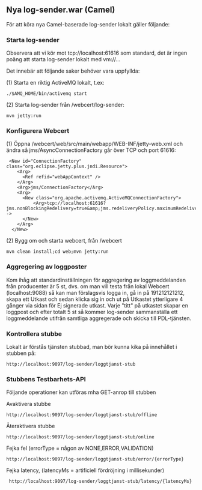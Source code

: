 ## Nya log-sender.war (Camel)

För att köra nya Camel-baserade log-sender lokalt gäller följande:

### Starta log-sender

Observera att vi kör mot tcp://localhost:61616 som standard, det är ingen poäng att starta log-sender lokalt med vm://...

Det innebär att följande saker behöver vara uppfyllda:

(1) Starta en riktig ActiveMQ lokalt, t.ex:


    ./$AMQ_HOME/bin/activemq start

(2) Starta log-sender från /webcert/log-sender:


    mvn jetty:run
    
### Konfigurera Webcert    

(1) Öppna /webcert/web/src/main/webapp/WEB-INF/jetty-web.xml och ändra så jms/AsyncConnectionFactory går över TCP och port 61616:


     <New id="ConnectionFactory" class="org.eclipse.jetty.plus.jndi.Resource">
        <Arg>
          <Ref refid="webAppContext" />
        </Arg>
        <Arg>jms/ConnectionFactory</Arg>
        <Arg>
          <New class="org.apache.activemq.ActiveMQConnectionFactory">           
              <Arg>tcp://localhost:61616?jms.nonBlockingRedelivery=true&amp;jms.redeliveryPolicy.maximumRedeliveries=3&amp;jms.redeliveryPolicy.maximumRedeliveryDelay=6000&amp;jms.redeliveryPolicy.initialRedeliveryDelay=4000&amp;jms.redeliveryPolicy.useExponentialBackOff=true&amp;jms.redeliveryPolicy.backOffMultiplier=2</Arg>-->     
          </New>
        </Arg>
      </New>
      
(2) Bygg om och starta webcert, från /webcert


    mvn clean install;cd web;mvn jetty:run

### Aggregering av loggposter
Kom ihåg att standardinställningen för aggregering av loggmeddelanden från producenter är 5 st, dvs. om man vill testa från lokal Webcert (localhost:9088) så kan man förslagsvis logga in, gå in på 191212121212, skapa ett Utkast och sedan klicka sig in och ut på Utkastet ytterligare 4 gånger via sidan för Ej signerade utkast. Varje "titt" på utkastet skapar en loggpost och efter totalt 5 st så kommer log-sender sammanställa ett loggmeddelande utifrån samtliga aggregerade och skicka till PDL-tjänsten.

### Kontrollera stubbe

Lokalt är förstås tjänsten stubbad, man bör kunna kika på innehållet i stubben på:

    http://localhost:9097/log-sender/loggtjanst-stub
    
### Stubbens Testbarhets-API 
    
Följande operationer kan utföras mha GET-anrop till stubben
    
Avaktivera stubbe

    http://localhost:9097/log-sender/loggtjanst-stub/offline
    
Återaktivera stubbe

    http://localhost:9097/log-sender/loggtjanst-stub/online
    
Fejka fel (errorType = någon av NONE,ERROR,VALIDATION)

    http://localhost:9097/log-sender/loggtjanst-stub/error/{errorType}
    
Fejka latency, (latencyMs = artificiell fördröjning i millisekunder)

     http://localhost:9097/log-sender/loggtjanst-stub/latency/{latencyMs}